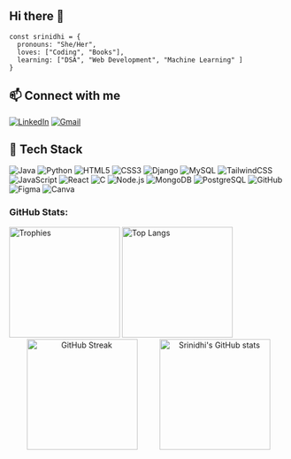 ## Hi there 👋

```ascii
const srinidhi = {
  pronouns: "She/Her",
  loves: ["Coding", "Books"],
  learning: ["DSA", "Web Development", "Machine Learning" ]
}
```

## 📫 Connect with me

[![LinkedIn](https://img.shields.io/badge/LinkedIn-blue?logo=linkedin&style=for-the-badge)](https://www.linkedin.com/in/srinidhi-manohar-4943aa267/)
[![Gmail](https://img.shields.io/badge/Email-D14836?logo=gmail&logoColor=white&style=for-the-badge)](mailto:srinidhi.26it@gmail.com)

## 🧰 Tech Stack

![Java](https://img.shields.io/badge/Java-ED8B00?style=for-the-badge&logo=openjdk&logoColor=white)
![Python](https://img.shields.io/badge/Python-3670A0?style=for-the-badge&logo=python&logoColor=white)
![HTML5](https://img.shields.io/badge/HTML5-E34F26?style=for-the-badge&logo=html5&logoColor=white)
![CSS3](https://img.shields.io/badge/CSS3-1572B6?style=for-the-badge&logo=css3&logoColor=white)
![Django](https://img.shields.io/badge/Django-092E20?style=for-the-badge&logo=django&logoColor=white)
![MySQL](https://img.shields.io/badge/MySQL-4479A1?style=for-the-badge&logo=mysql&logoColor=white)
![TailwindCSS](https://img.shields.io/badge/TailwindCSS-06B6D4?style=for-the-badge&logo=tailwindcss&logoColor=white)
![JavaScript](https://img.shields.io/badge/JavaScript-F7DF1E?style=for-the-badge&logo=javascript&logoColor=black)
![React](https://img.shields.io/badge/React-20232A?style=for-the-badge&logo=react&logoColor=61DAFB)
![C](https://img.shields.io/badge/C-00599C?style=for-the-badge&logo=c&logoColor=white)
![Node.js](https://img.shields.io/badge/Node.js-339933?style=for-the-badge&logo=nodedotjs&logoColor=white)
![MongoDB](https://img.shields.io/badge/MongoDB-4EA94B?style=for-the-badge&logo=mongodb&logoColor=white)
![PostgreSQL](https://img.shields.io/badge/PostgreSQL-316192?style=for-the-badge&logo=postgresql&logoColor=white)
![GitHub](https://img.shields.io/badge/GitHub-181717?style=for-the-badge&logo=github&logoColor=white)
![Figma](https://img.shields.io/badge/Figma-F24E1E?style=for-the-badge&logo=figma&logoColor=white)
![Canva](https://img.shields.io/badge/Canva-00C4CC?style=for-the-badge&logo=canva&logoColor=white)

### GitHub Stats:

<img src="https://github-profile-trophy.vercel.app/?username=srinidhi-m-s&theme=tokyonight&no-frame=true&margin-w=5&title=Commits,Experience,Followers,Repositories" alt="Trophies" height="200" />
<img src="https://github-readme-stats.vercel.app/api/top-langs/?username=srinidhi-m-s&layout=compact&theme=tokyonight" alt="Top Langs" height="200"/>

<div align="center" style="display: flex; flex-wrap: wrap; justify-content: center; gap: 40px;">
   <img src="https://github-readme-streak-stats.herokuapp.com/?user=srinidhi-m-s&theme=tokyonight" alt="GitHub Streak" height="200"/>
  <img src="https://github-readme-stats.vercel.app/api?username=srinidhi-m-s&show_icons=true&include_all_commits=true&count_private=true&theme=tokyonight" alt="Srinidhi's GitHub stats" height="200"/>
</div>

<br>

 




  



<!--
**srinidhi-m-s/srinidhi-m-s** is a ✨ _special_ ✨ repository because its `README.md` (this file) appears on your GitHub profile.

Here are some ideas to get you started:

- 🔭 I’m currently working on ...
- 🌱 I’m currently learning ...
- 👯 I’m looking to collaborate on ...
- 🤔 I’m looking for help with ...
- 💬 Ask me about ...
- 📫 How to reach me: ...
- 😄 Pronouns: ...
- ⚡ Fun fact: ...
-->
